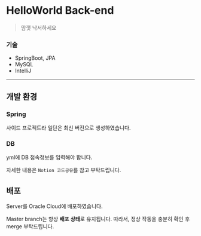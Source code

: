# HelloWorld Back-end

> 맘껏 낙서하세요

### 기술

- SpringBoot, JPA
- MySQL
- IntelliJ



---

## 개발 환경

### Spring

사이드 프로젝트라 일단은 최신 버전으로 생성하였습니다.

### DB

yml에 DB 접속정보를 입력해야 합니다.

자세한 내용은 `Notion 코드공유`를 참고 부탁드립니다.



## 배포

Server를 Oracle Cloud에 배포하였습니다.

Master branch는 항상 **배포 상태**로 유지됩니다. 따라서, 정상 작동을 충분히 확인 후 merge 부탁드립니다.

